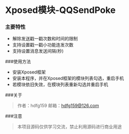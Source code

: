 # Xposed模块-QQSendPoke

### 主要特性
- 解除发送戳一戳次数和时间的限制
- 支持设置戳一戳小功能连发次数
- 支持设置消息发送间隔(秒)

###使用方法
- 安装Xposed框架
- 安装本程序，并在Xposed框架的模块列表勾选，重启手机
 - 若模块依旧失效，在模块列表重新勾选并重启手机

###关于
>作者：hdfg159
>邮箱：<hdfg159@126.com>

###注意
> 本项目源码仅供学习交流，禁止利用源码进行商业用途
